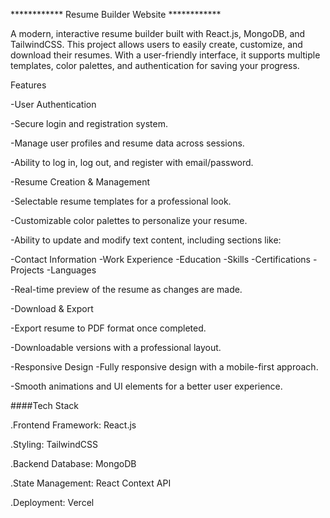 ************ Resume Builder Website ************

A modern, interactive resume builder built with React.js, MongoDB, and TailwindCSS. This project allows users to easily create, customize, and download their resumes. With a user-friendly interface, it supports multiple templates, color palettes, and authentication for saving your progress.

Features

-User Authentication

-Secure login and registration system.

-Manage user profiles and resume data across sessions.

-Ability to log in, log out, and register with email/password.


-Resume Creation & Management

-Selectable resume templates for a professional look.

-Customizable color palettes to personalize your resume.

-Ability to update and modify text content, including sections like:

-Contact Information
-Work Experience
-Education
-Skills
-Certifications
-Projects
-Languages

-Real-time preview of the resume as changes are made.

-Download & Export

-Export resume to PDF format once completed.

-Downloadable versions with a professional layout.


-Responsive Design
-Fully responsive design with a mobile-first approach.

-Smooth animations and UI elements for a better user experience.

####Tech Stack

.Frontend Framework: React.js

.Styling: TailwindCSS

.Backend Database: MongoDB

.State Management: React Context API

.Deployment: Vercel
